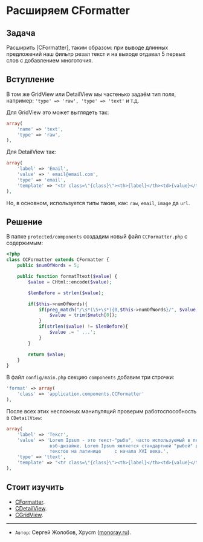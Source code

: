 Расширяем CFormatter
=========================

Задача
------

Расширить [CFormatter], таким образом: при выводе длинных предложений
наш фильтр резал текст и на выходе отдавал 5 первых слов с добавлением многоточия.

Вступление
----------

В том же GridView или DetailView мы частенько задаём тип поля, например:
`'type' => 'raw', 'type' => 'text'` и т.д.

Для GridView это может выглядеть так:

```php
array(
	'name' => 'text',
	'type' => 'raw',
),
```

Для DetailView так:

```php
array(
	'label' => 'Email',
	'value' => ' email@email.com',
	'type' => 'email',
	'template' => "<tr class=\"{class}\"><th>{label}</th><td>{value}</td></tr>\n"
),
```

Но, в основном, используется типы такие, как: `raw`, `email`, `image` да `url`.

Решение
-------

В папке `protected/components` создадим новый файл `CCFormatter.php` с содержимым:

```php
<?php
class CCFormatter extends CFormatter {
	public $numOfWords = 5;

	public function formatTtext($value) {
		$value = CHtml::encode($value);

		$lenBefore = strlen($value);

		if($this->numOfWords){
			if(preg_match("/\s*(\S+\s*){0,$this->numOfWords}/", $value, $match)){
				$value = trim($match[0]);
			}
			if(strlen($value) != $lenBefore){
				$value .= ' ...';
			}
		}

		return $value;
	}
}
```

В файл `config/main.php` секцию `components` добавим три строчки:

```php
'format' => array(
	'class' => 'application.components.CCFormatter'
),
```

После всех этих несложных манипуляций проверим работоспособность в `CDetailView`:

```php
array(
	'label' => 'Текст',
	'value' => 'Lorem Ipsum - это текст-"рыба", часто используемый в печати и
				вэб-дизайне. Lorem Ipsum является стандартной "рыбой" для
				текстов на латинице 	с начала XVI века.',
	'type' => 'ttext',
	'template' => "<tr class=\"{class}\"><th>{label}</th><td>{value}</td></tr>\n"
),
```

Стоит изучить
-------------

 - [CFormatter](http://www.yiiframework.com/doc/api/CFormatter).
 - [CDetailView](http://www.yiiframework.com/doc/api/CDetailView).
 - [CGridView](http://www.yiiframework.com/doc/api/CGridView).

---
 - `Автор`: Сергей Жолобов, Xpycm ([monoray.ru](http://monoray.ru/)).